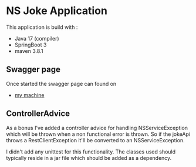 # NS Joke Application

This application is build with :
- Java 17 (compiler) 
- SpringBoot 3 
- maven 3.8.1

## Swagger page

Once started the swagger page can found on 
 - [my machine](http://localhost:8080/swagger-ui.html)

## ControllerAdvice

As a bonus I've added a controller advice for handling NSServiceException which will be thrown when a non functional error is thrown.
So if the jokeApi throws a RestClientException it'll be converted to an NSServiceException.

I didn't add any unittest for this functionality. The classes used should typically reside in a jar file which should be added as a dependency.

